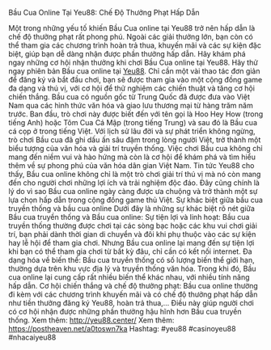 Bầu Cua Online Tại Yeu88: Chế Độ Thưởng Phạt Hấp Dẫn

Một trong những yếu tố khiến Bầu Cua online tại Yeu88 trở nên hấp dẫn là chế độ thưởng phạt rất phong phú. Ngoài các giải thưởng lớn, bạn còn có thể tham gia các chương trình hoàn trả thua, khuyến mãi và các sự kiện đặc biệt, giúp bạn dễ dàng nhận được phần thưởng hấp dẫn. Hãy khám phá ngay những cơ hội nhận thưởng khi chơi Bầu Cua online tại Yeu88.
Hãy thử ngay phiên bản Bầu cua online tại [Yeu88](http://yeu88.center/). Chỉ cần một vài thao tác đơn giản để đăng ký và bắt đầu chơi, bạn sẽ được tham gia vào một cộng đồng game đa dạng và thú vị, với cơ hội để thử nghiệm các chiến thuật và tăng cơ hội chiến thắng.
Bầu cua có nguồn gốc từ Trung Quốc đã được đưa vào Việt Nam qua các hình thức văn hóa và giao lưu thương mại từ hàng trăm năm trước. Ban đầu, trò chơi này được biết đến với tên gọi là Hoo Hey How (trong tiếng Anh) hoặc Tôm Cua Cá Mập (trong tiếng Trung) và sau đó là Bầu cua cá cọp ở trong tiếng Việt.
Với lịch sử lâu đời và sự phát triển không ngừng, trò chơi Bầu cua đã ghi dấu ấn sâu đậm trong lòng người Việt, trở thành một biểu tượng của văn hóa và giải trí truyền thống. Việc chơi Bầu cua không chỉ mang đến niềm vui và hào hứng mà còn là cơ hội để khám phá và tìm hiểu thêm về sự phong phú của văn hóa dân gian Việt Nam.
Tin tức Yeu88 cho thấy, Bầu cua online không chỉ là một trò chơi giải trí thú vị mà nó còn mang đến cho người chơi những lợi ích và trải nghiệm độc đáo. Đây cũng chính là lý do vì sao Bầu cua online ngày càng được ưa chuộng và trở thành một sự lựa chọn hấp dẫn trong cộng đồng game thủ Việt.
Sự khác biệt giữa bầu cua truyền thống và bầu cua online
Dưới đây là những sự khác biệt rõ nét giữa Bầu cua truyền thống và Bầu cua online:
Sự tiện lợi và linh hoạt: Bầu cua truyền thống thường được chơi tại các sòng bạc hoặc các khu vui chơi giải trí, bạn phải dành thời gian di chuyển và đôi khi phụ thuộc vào các sự kiện hay lễ hội để tham gia chơi. Nhưng Bầu cua online lại mang đến sự tiện lợi khi bạn có thể tham gia chơi từ bất kỳ đâu, chỉ cần có kết nối internet.
Đa dạng hóa về biến thể: Bầu cua truyền thống có số lượng biến thể giới hạn, thường dựa trên khu vực địa lý và truyền thống văn hóa. Trong khi đó, Bầu cua online lại cung cấp rất nhiều biến thể khác nhau, với nhiều tính năng hấp dẫn.
Cơ hội chiến thắng và chế độ thưởng phạt: Bầu cua online thường đi kèm với các chương trình khuyến mãi và có chế độ thưởng phạt hấp dẫn như tiền thưởng đăng ký Yeu88, hoàn trả thua,… Điều này giúp người chơi có cơ hội nhận được những phần thưởng hậu hĩnh hơn Bầu cua truyền thống.
Xem thêm: http://yeu88.center/
Xem thêm: https://postheaven.net/a0toswn7ka
Hashtag: #yeu88 #casinoyeu88 #nhacaiyeu88

